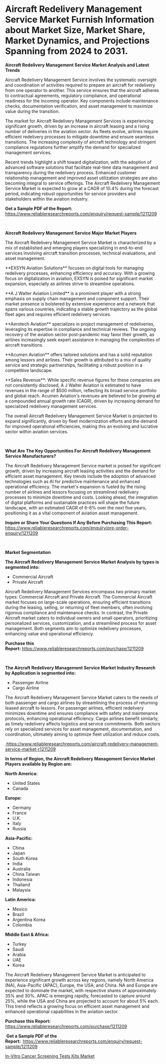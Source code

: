<p><h1>Aircraft Redelivery Management Service Market Furnish Information about Market Size, Market Share, Market Dynamics, and Projections Spanning from 2024 to 2031.</h1></p><p><strong>Aircraft Redelivery Management Service Market Analysis and Latest Trends</strong></p>
<p><p>Aircraft Redelivery Management Service involves the systematic oversight and coordination of activities required to prepare an aircraft for redelivery from one operator to another. This service ensures that the aircraft adheres to contractual agreements, regulatory compliance, and operational readiness for the incoming operator. Key components include maintenance checks, documentation verification, and asset management to maximize value during the transition.</p><p>The market for Aircraft Redelivery Management Services is experiencing significant growth, driven by an increase in aircraft leasing and a rising number of deliveries in the aviation sector. As fleets evolve, airlines require efficient redelivery processes to mitigate downtime and ensure seamless transitions. The increasing complexity of aircraft technology and stringent compliance regulations further amplify the demand for specialized management services.</p><p>Recent trends highlight a shift toward digitalization, with the adoption of advanced software solutions that facilitate real-time data management and transparency during the redelivery process. Enhanced customer relationship management and improved asset utilization strategies are also becoming integral to service offerings. The Aircraft Redelivery Management Service Market is expected to grow at a CAGR of 10.4% during the forecast period, indicating robust opportunities for service providers and stakeholders within the aviation industry.</p></p>
<p><strong>Get a Sample PDF of the Report:&nbsp;</strong> <a href="https://www.reliableresearchreports.com/enquiry/request-sample/1211209?utm_campaign=32&utm_medium=2&utm_source=Github&utm_content=ia&utm_term=27122024&utm_id=aircraft-redelivery-management-service">https://www.reliableresearchreports.com/enquiry/request-sample/1211209</a></p>
<p>&nbsp;</p>
<p><strong>Aircraft Redelivery Management Service Major Market Players</strong></p>
<p><p>The Aircraft Redelivery Management Service Market is characterized by a mix of established and emerging players specializing in end-to-end services involving aircraft transition processes, technical evaluations, and asset management.</p><p>**EXSYN Aviation Solutions** focuses on digital tools for managing redelivery processes, enhancing efficiency and accuracy. With a growing focus on digitalization in aviation, EXSYN is poised for significant market expansion, especially as airlines strive to streamline operations.</p><p>**A J Walter Aviation Limited** is a prominent player with a strong emphasis on supply chain management and component support. Their market presence is bolstered by extensive experience and a network that spans various countries, indicating a stable growth trajectory as the global fleet ages and requires efficient redelivery services.</p><p>**Aerotech Aviation** specializes in project management of redeliveries, leveraging its expertise in compliance and technical reviews. The ongoing recovery of the aviation sector post-pandemic may favor their growth, as airlines increasingly seek expert assistance in managing the complexities of aircraft transitions.</p><p>**Acumen Aviation** offers tailored solutions and has a solid reputation among lessors and airlines. Their growth is attributed to a mix of quality service and strategic partnerships, facilitating a robust position in a competitive landscape.</p><p>**Sales Revenue**: While specific revenue figures for these companies are not consistently disclosed, A J Walter Aviation is estimated to have revenues in the range of $500 million, reflecting its broad service portfolio and global reach. Acumen Aviation's revenues are believed to be growing at a compounded annual growth rate (CAGR), driven by increasing demand for specialized redelivery management services.</p><p>The overall Aircraft Redelivery Management Service Market is projected to expand significantly, driven by fleet modernization efforts and the demand for improved operational efficiencies, making this an evolving and lucrative sector within aviation services.</p></p>
<p>&nbsp;</p>
<p><strong>What Are The Key Opportunities For Aircraft Redelivery Management Service Manufacturers?</strong></p>
<p><p>The Aircraft Redelivery Management Service market is poised for significant growth, driven by increasing aircraft leasing activities and the demand for efficient asset management. Key trends include the adoption of advanced technologies such as AI for predictive maintenance and enhanced operational efficiency. The market's expansion is fueled by the rising number of airlines and lessors focusing on streamlined redelivery processes to minimize downtime and costs. Looking ahead, the integration of digital platforms and sustainable practices will shape the future landscape, with an estimated CAGR of 6-8% over the next five years, positioning it as a vital component of aviation asset management.</p></p>
<p><strong>Inquire or Share Your Questions If Any Before Purchasing This Report:</strong> <a href="https://www.reliableresearchreports.com/enquiry/pre-order-enquiry/1211209?utm_campaign=32&utm_medium=2&utm_source=Github&utm_content=ia&utm_term=27122024&utm_id=aircraft-redelivery-management-service">https://www.reliableresearchreports.com/enquiry/pre-order-enquiry/1211209</a></p>
<p>&nbsp;</p>
<p><strong>Market Segmentation</strong></p>
<p><strong>The Aircraft Redelivery Management Service Market Analysis by types is segmented into:</strong></p>
<p><ul><li>Commercial Aircraft</li><li>Private Aircraft</li></ul></p>
<p><p>Aircraft Redelivery Management Services encompass two primary market types: Commercial Aircraft and Private Aircraft. The Commercial Aircraft market focuses on large-scale operations, ensuring efficient transitions during the leasing, selling, or returning of fleet members, often involving rigorous compliance and maintenance checks. In contrast, the Private Aircraft market caters to individual owners and small operators, prioritizing personalized services, customization, and a streamlined process for asset management. Both segments aim to optimize redelivery processes, enhancing value and operational efficiency.</p></p>
<p><strong>Purchase this Report:&nbsp;</strong><a href="https://www.reliableresearchreports.com/purchase/1211209?utm_campaign=32&utm_medium=2&utm_source=Github&utm_content=ia&utm_term=27122024&utm_id=aircraft-redelivery-management-service">https://www.reliableresearchreports.com/purchase/1211209</a></p>
<p>&nbsp;</p>
<p><strong>The Aircraft Redelivery Management Service Market Industry Research by Application is segmented into:</strong></p>
<p><ul><li>Passenger Airline</li><li>Cargo Airline</li></ul></p>
<p><p>The Aircraft Redelivery Management Service Market caters to the needs of both passenger and cargo airlines by streamlining the process of returning leased aircraft to lessors. For passenger airlines, efficient redelivery minimizes downtime and ensures compliance with safety and maintenance protocols, enhancing operational efficiency. Cargo airlines benefit similarly, as timely redelivery affects logistics and service commitments. Both sectors rely on specialized services for asset management, documentation, and coordination, ultimately aiming to optimize fleet utilization and reduce costs.</p></p>
<p><a href="https://www.reliableresearchreports.com/aircraft-redelivery-management-service-market-r1211209?utm_campaign=32&utm_medium=2&utm_source=Github&utm_content=ia&utm_term=27122024&utm_id=aircraft-redelivery-management-service">&nbsp;https://www.reliableresearchreports.com/aircraft-redelivery-management-service-market-r1211209</a></p>
<p><strong>In terms of Region, the Aircraft Redelivery Management Service Market Players available by Region are:</strong></p>
<p>
    <p> <strong> North America: </strong>
        <ul>
            <li>United States</li>
            <li>Canada</li>
        </ul>
        </p> 
    <p> <strong> Europe: </strong>
        <ul>
            <li>Germany</li>
            <li>France</li>
            <li>U.K.</li>
            <li>Italy</li>
            <li>Russia</li>
        </ul>
        </p> 
    <p> <strong> Asia-Pacific: </strong>
        <ul>
            <li>China</li>
            <li>Japan</li>
            <li>South Korea</li>
            <li>India</li>
            <li>Australia</li>
            <li>China Taiwan</li>
            <li>Indonesia</li>
            <li>Thailand</li>
            <li>Malaysia</li>
        </ul>
        </p> 
    <p> <strong> Latin America: </strong>
        <ul>
            <li>Mexico</li>
            <li>Brazil</li>
            <li>Argentina Korea</li>
            <li>Colombia</li>
        </ul>
        </p> 
    <p> <strong> Middle East & Africa: </strong>
        <ul>
            <li>Turkey</li>
            <li>Saudi</li>
            <li>Arabia</li>
            <li>UAE</li>
            <li>Korea</li>
        </ul>
    </p>
    </p>
<p><p>The Aircraft Redelivery Management Service Market is anticipated to experience significant growth across key regions, namely North America (NA), Asia-Pacific (APAC), Europe, the USA, and China. NA and Europe are expected to dominate the market, with respective shares of approximately 35% and 30%. APAC is emerging rapidly, forecasted to capture around 25%, while the USA and China are projected to account for about 5% each. This trend reflects a growing focus on efficient asset management and enhanced operational capabilities in the aviation sector.</p></p>
<p><strong>Purchase this Report: </strong><a href="https://www.reliableresearchreports.com/purchase/1211209?utm_campaign=32&utm_medium=2&utm_source=Github&utm_content=ia&utm_term=27122024&utm_id=aircraft-redelivery-management-service">https://www.reliableresearchreports.com/purchase/1211209</a></p>
<p>&nbsp;<strong>Get a Sample PDF of the Report:&nbsp;&nbsp;</strong><a href="https://www.reliableresearchreports.com/enquiry/request-sample/1211209?utm_campaign=32&utm_medium=2&utm_source=Github&utm_content=ia&utm_term=27122024&utm_id=aircraft-redelivery-management-service">https://www.reliableresearchreports.com/enquiry/request-sample/1211209</a></p>
<p><strong></strong></p>
<p><p><a href="https://github.com/irfadac/Market-Research-Report-List-5/blob/main/in-vitro-cancer-screening-tests-kits-market.md?utm_campaign=32&utm_medium=2&utm_source=Github&utm_content=ia&utm_term=27122024&utm_id=aircraft-redelivery-management-service">In-Vitro Cancer Screening Tests Kits Market</a></p></p>